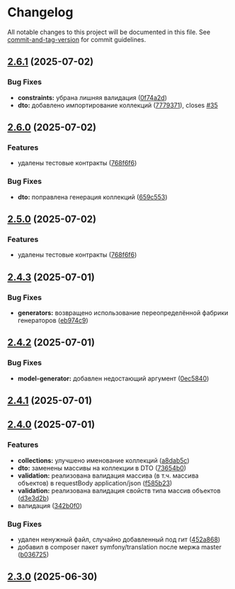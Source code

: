 # Changelog

All notable changes to this project will be documented in this file. See [commit-and-tag-version](https://github.com/absolute-version/commit-and-tag-version) for commit guidelines.

## [2.6.1](https://github.com/webpractik/bitrixapigen/compare/v2.6.0...v2.6.1) (2025-07-02)


### Bug Fixes

* **constraints:** убрана лишняя валидация ([0f74a2d](https://github.com/webpractik/bitrixapigen/commit/0f74a2d17675831e226cd55706894176877e4ac2))
* **dto:** добавлено импортирование коллекций ([7779371](https://github.com/webpractik/bitrixapigen/commit/7779371581b331ea15d5287e5869858a3d43ebe3)), closes [#35](https://github.com/webpractik/bitrixapigen/issues/35)

## [2.6.0](https://github.com/webpractik/bitrixapigen/compare/v2.4.3...v2.6.0) (2025-07-02)


### Features

* удалены тестовые контракты ([768f6f6](https://github.com/webpractik/bitrixapigen/commit/768f6f6330c9df4a37e7d938aa4ffe1bef53f2f1))


### Bug Fixes

* **dto:** поправлена генерация коллекций ([659c553](https://github.com/webpractik/bitrixapigen/commit/659c5530f04386373135ea589e923dfd725fb38f))

## [2.5.0](https://github.com/webpractik/bitrixapigen/compare/v2.4.3...v2.5.0) (2025-07-02)


### Features

* удалены тестовые контракты ([768f6f6](https://github.com/webpractik/bitrixapigen/commit/768f6f6330c9df4a37e7d938aa4ffe1bef53f2f1))

## [2.4.3](https://github.com/webpractik/bitrixapigen/compare/v2.4.2...v2.4.3) (2025-07-01)


### Bug Fixes

* **generators:** возвращено использование переопределённой фабрики генераторов ([eb974c9](https://github.com/webpractik/bitrixapigen/commit/eb974c9c64a4bf4e1d220cd6c7c153c2d61da22a))

## [2.4.2](https://github.com/webpractik/bitrixapigen/compare/v2.4.1...v2.4.2) (2025-07-01)


### Bug Fixes

* **model-generator:** добавлен недостающий аргумент ([0ec5840](https://github.com/webpractik/bitrixapigen/commit/0ec5840acbeea0690b3dac54aad0951be5a7e810))

## [2.4.1](https://github.com/webpractik/bitrixapigen/compare/v2.4.0...v2.4.1) (2025-07-01)

## [2.4.0](https://github.com/webpractik/bitrixapigen/compare/v2.3.0...v2.4.0) (2025-07-01)


### Features

* **collections:** улучшено именование коллекций ([a8dab5c](https://github.com/webpractik/bitrixapigen/commit/a8dab5ca4348e2afd2fea452567d3c246c7e45f6))
* **dto:** заменены массивы на коллекции в DTO ([73654b0](https://github.com/webpractik/bitrixapigen/commit/73654b07d87e7a0e4347728fdd17e5dfbe4eec58))
* **validation:** реализована валидация массива (в т.ч. массива объектов) в requestBody application/json ([f585b23](https://github.com/webpractik/bitrixapigen/commit/f585b234ede6fc7b4b7181f29d667421fd55bf4b))
* **validation:** реализована валидация свойств типа массив объектов ([d3e3d2b](https://github.com/webpractik/bitrixapigen/commit/d3e3d2bf8d7605d38f0006298523b26f8be93e9e))
* валидация ([342b0f0](https://github.com/webpractik/bitrixapigen/commit/342b0f0bc5c4b48c237f4fba663b7efb90b20dad))


### Bug Fixes

*  удален ненужный файл, случайно добавленный под гит ([452a868](https://github.com/webpractik/bitrixapigen/commit/452a86840e835b00ce8f93183aba755b7474f9e9))
* добавил в composer пакет symfony/translation после мержа master ([b036725](https://github.com/webpractik/bitrixapigen/commit/b0367255888e57bc761ce0090ebc1cea691b1239))

## [2.3.0](https://github.com/webpractik/bitrixapigen/compare/v2.1.1...v2.3.0) (2025-06-30)
